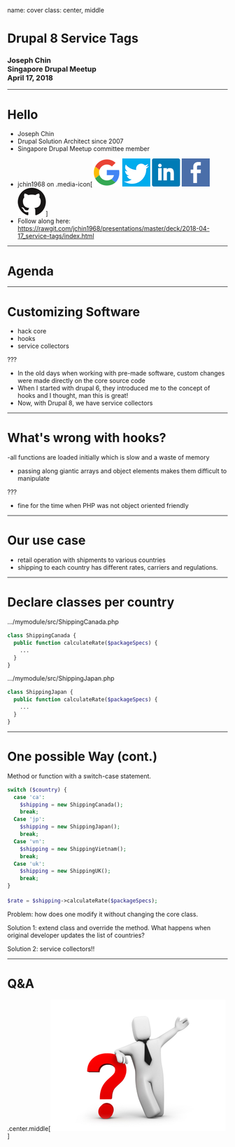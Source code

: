 name: cover
class: center, middle
# Drupal 8 Service Tags
### Joseph Chin<br>Singapore Drupal Meetup<br>April 17, 2018


---
# Hello
- Joseph Chin
- Drupal Solution Architect since 2007
- Singapore Drupal Meetup committee member
* jchin1968 on .media-icon[![image](../../images/google.png) ![image](../../images/twitter.png) ![image](../../images/linkedin.png) ![image](../../images/facebook.png) ![image](../../images/github.png)]
* Follow along here: https://rawgit.com/jchin1968/presentations/master/deck/2018-04-17_service-tags/index.html


---
# Agenda


---
# Customizing Software
- hack core
- hooks
- service collectors

???
- In the old days when working with pre-made software, custom changes were made directly on the core source code
- When I started with drupal 6, they introduced me to the concept of hooks and I thought, man this is great!
- Now, with Drupal 8, we have service collectors


---
# What's wrong with hooks?
 -all functions are loaded initially which is slow and a waste of memory
- passing along giantic arrays and object elements makes them difficult to manipulate

???
- fine for the time when PHP was not object oriented friendly


---
# Our use case
- retail operation with shipments to various countries
- shipping to each country has different rates, carriers and regulations.


---
# Declare classes per country 

.../mymodule/src/ShippingCanada.php
```php
class ShippingCanada {  
  public function calculateRate($packageSpecs) {
    ...
  }
}
```
.../mymodule/src/ShippingJapan.php
```php
class ShippingJapan {  
  public function calculateRate($packageSpecs) {
    ...
  }
}
```



---
# One possible Way (cont.)
Method or function with a switch-case statement.

```php
switch ($country) {
  case 'ca':
    $shipping = new ShippingCanada();
    break;
  Case 'jp':
    $shipping = new ShippingJapan();
    break;
  Case 'vn':
    $shipping = new ShippingVietnam();
    break;  
  Case 'uk':
    $shipping = new ShippingUK();
    break;
}

$rate = $shipping->calculateRate($packageSpecs);


```

Problem: how does one modify it without changing the core class.

Solution 1: extend class and override the method. What happens when original developer updates the list of countries?

Solution 2: service collectors!!


---
# Q&amp;A

.center.middle[![image](../../images/questionmarktie.jpg)]
